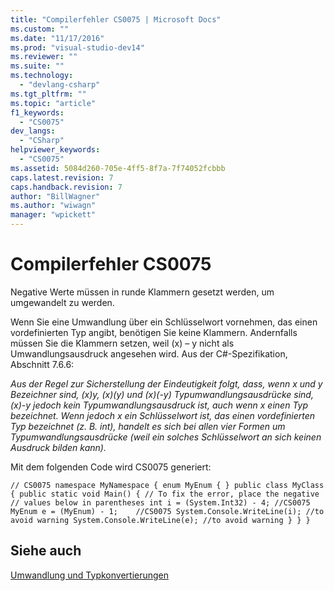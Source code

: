 ```yaml
---
title: "Compilerfehler CS0075 | Microsoft Docs"
ms.custom: ""
ms.date: "11/17/2016"
ms.prod: "visual-studio-dev14"
ms.reviewer: ""
ms.suite: ""
ms.technology: 
  - "devlang-csharp"
ms.tgt_pltfrm: ""
ms.topic: "article"
f1_keywords: 
  - "CS0075"
dev_langs: 
  - "CSharp"
helpviewer_keywords: 
  - "CS0075"
ms.assetid: 5084d260-705e-4ff5-8f7a-7f74052fcbbb
caps.latest.revision: 7
caps.handback.revision: 7
author: "BillWagner"
ms.author: "wiwagn"
manager: "wpickett"
---
```

# Compilerfehler CS0075
Negative Werte müssen in runde Klammern gesetzt werden, um umgewandelt zu werden.  
  
 Wenn Sie eine Umwandlung über ein Schlüsselwort vornehmen, das einen vordefinierten Typ angibt, benötigen Sie keine Klammern. Andernfalls müssen Sie die Klammern setzen, weil \(x\) – y nicht als Umwandlungsausdruck angesehen wird. Aus der C\#\-Spezifikation, Abschnitt 7.6.6:  
  
 *Aus der Regel zur Sicherstellung der Eindeutigkeit folgt, dass, wenn x und y Bezeichner sind, \(x\)y, \(x\)\(y\) und \(x\)\(\-y\) Typumwandlungsausdrücke sind, \(x\)\-y jedoch kein Typumwandlungsausdruck ist, auch wenn x einen Typ bezeichnet. Wenn jedoch x ein Schlüsselwort ist, das einen vordefinierten Typ bezeichnet \(z. B. int\), handelt es sich bei allen vier Formen um Typumwandlungsausdrücke \(weil ein solches Schlüsselwort an sich keinen Ausdruck bilden kann\).*  
  
 Mit dem folgenden Code wird CS0075 generiert:  
  
```  
// CS0075 namespace MyNamespace { enum MyEnum { } public class MyClass { public static void Main() { // To fix the error, place the negative // values below in parentheses int i = (System.Int32) - 4; //CS0075 MyEnum e = (MyEnum) - 1;    //CS0075 System.Console.WriteLine(i); //to avoid warning System.Console.WriteLine(e); //to avoid warning } } }  
```  
  
## Siehe auch  
 [Umwandlung und Typkonvertierungen](../../csharp/programming-guide/types/casting-and-type-conversions.md)